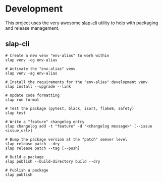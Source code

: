 # Development

This project uses the very awesome [slap-cli](https://niklasrosenstein.github.io/slap/) utility to help with packaging and release management.

## slap-cli
```shell
# Create a new venv "env-alias" to work within
slap venv -cg env-alias

# Activate the "env-alias" venv
slap venv -ag env-alias

# Install the requirements for the "env-alias" development venv
slap install --upgrade --link

# Update code formatting
slap run format

# Test the package (pytest, black, isort, flake8, safety)
slap test

# Write a "feature" changelog entry
slap changelog add -t "feature" -d "<changelog message>" [--issue <issue_url>]

# Bump the package version at the "patch" semver level
slap release patch --dry
slap release patch --tag [--push]

# Build a package
slap publish --build-directory build --dry

# Publish a package
slap publish
```

